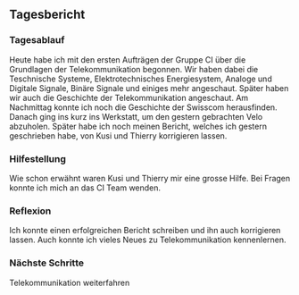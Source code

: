 ## Tagesbericht 


### Tagesablauf
Heute habe ich mit den ersten Aufträgen der Gruppe CI über die Grundlagen der Telekommunikation begonnen. Wir haben dabei die Teschnische Systeme, Elektrotechnisches Energiesystem, Analoge und Digitale Signale, Binäre Signale und einiges mehr angeschaut. Später haben wir auch die Geschichte der Telekommunikation angeschaut. Am Nachmittag konnte ich noch die Geschichte der Swisscom herausfinden. Danach ging ins kurz ins Werkstatt, um den gestern gebrachten Velo abzuholen. Später habe ich noch meinen Bericht, welches ich gestern geschrieben habe, von Kusi und Thierry korrigieren lassen. 

### Hilfestellung
Wie schon erwähnt waren Kusi und Thierry mir eine grosse Hilfe. Bei Fragen konnte ich mich an das CI Team wenden.

### Reflexion
Ich konnte einen erfolgreichen Bericht schreiben und ihn auch korrigieren lassen. Auch konnte ich vieles Neues zu Telekommunikation kennenlernen.

### Nächste Schritte 
Telekommunikation weiterfahren


